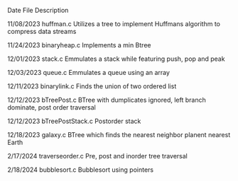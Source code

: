 Date            File               Description

11/08/2023      huffman.c          Utilizes a tree to implement Huffmans algorithm to compress data streams

11/24/2023      binaryheap.c       Implements a min Btree

12/01/2023      stack.c            Emmulates a stack while featuring push, pop and peak

12/03/2023      queue.c            Emmulates a queue using an array

12/11/2023      binarylink.c       Finds the union of two ordered list

12/12/2023      bTreePost.c        BTree with dumplicates ignored, left branch dominate, post order traversal

12/12/2023      bTreePostStack.c   Postorder stack

12/18/2023      galaxy.c           BTree which finds the nearest neighbor planent nearest Earth

2/17/2024       traverseorder.c    Pre, post and inorder tree traversal

2/18/2024       bubblesort.c       Bubblesort using pointers
